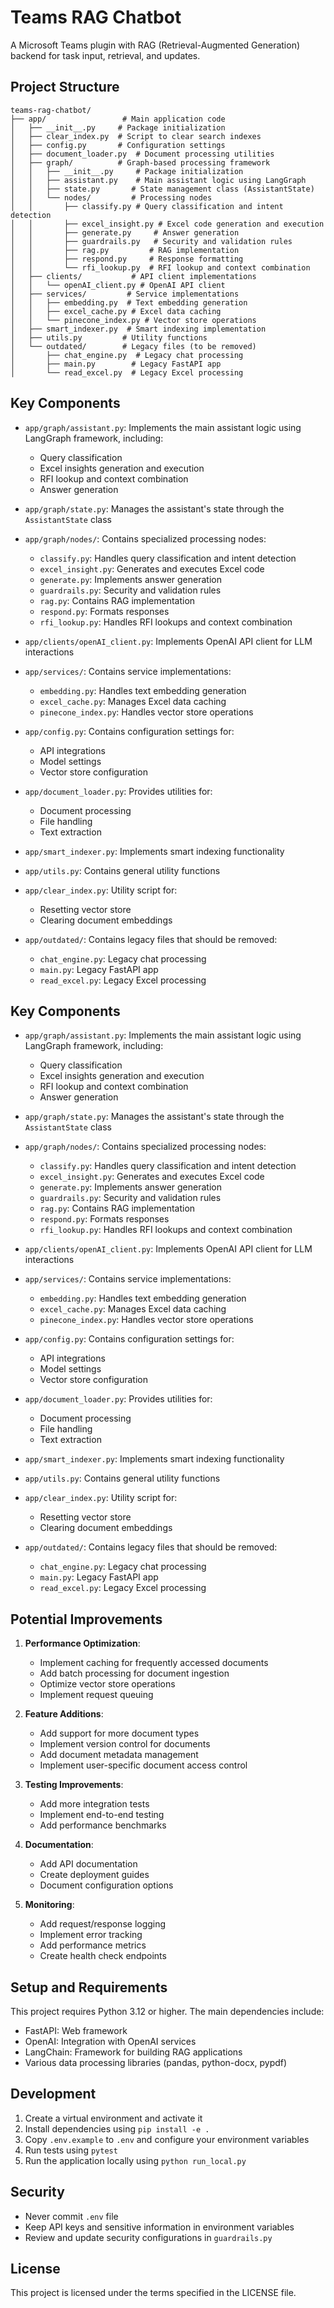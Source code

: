 # Teams RAG Chatbot

A Microsoft Teams plugin with RAG (Retrieval-Augmented Generation) backend for task input, retrieval, and updates.

## Project Structure

```
teams-rag-chatbot/
├── app/                 # Main application code
│   ├── __init__.py     # Package initialization
│   ├── clear_index.py  # Script to clear search indexes
│   ├── config.py       # Configuration settings
│   ├── document_loader.py  # Document processing utilities
│   ├── graph/          # Graph-based processing framework
│   │   ├── __init__.py     # Package initialization
│   │   ├── assistant.py    # Main assistant logic using LangGraph
│   │   ├── state.py       # State management class (AssistantState)
│   │   └── nodes/         # Processing nodes
│   │       ├── classify.py # Query classification and intent detection
│   │       ├── excel_insight.py # Excel code generation and execution
│   │       ├── generate.py     # Answer generation
│   │       ├── guardrails.py   # Security and validation rules
│   │       ├── rag.py         # RAG implementation
│   │       ├── respond.py     # Response formatting
│   │       └── rfi_lookup.py  # RFI lookup and context combination
│   ├── clients/           # API client implementations
│   │   └── openAI_client.py # OpenAI API client
│   ├── services/         # Service implementations
│   │   ├── embedding.py  # Text embedding generation
│   │   ├── excel_cache.py # Excel data caching
│   │   └── pinecone_index.py # Vector store operations
│   ├── smart_indexer.py  # Smart indexing implementation
│   ├── utils.py         # Utility functions
│   └── outdated/        # Legacy files (to be removed)
│       ├── chat_engine.py  # Legacy chat processing
│       ├── main.py        # Legacy FastAPI app
│       └── read_excel.py  # Legacy Excel processing
```

## Key Components

- `app/graph/assistant.py`: Implements the main assistant logic using LangGraph framework, including:
  - Query classification
  - Excel insights generation and execution
  - RFI lookup and context combination
  - Answer generation

- `app/graph/state.py`: Manages the assistant's state through the `AssistantState` class

- `app/graph/nodes/`: Contains specialized processing nodes:
  - `classify.py`: Handles query classification and intent detection
  - `excel_insight.py`: Generates and executes Excel code
  - `generate.py`: Implements answer generation
  - `guardrails.py`: Security and validation rules
  - `rag.py`: Contains RAG implementation
  - `respond.py`: Formats responses
  - `rfi_lookup.py`: Handles RFI lookups and context combination

- `app/clients/openAI_client.py`: Implements OpenAI API client for LLM interactions

- `app/services/`: Contains service implementations:
  - `embedding.py`: Handles text embedding generation
  - `excel_cache.py`: Manages Excel data caching
  - `pinecone_index.py`: Handles vector store operations

- `app/config.py`: Contains configuration settings for:
  - API integrations
  - Model settings
  - Vector store configuration

- `app/document_loader.py`: Provides utilities for:
  - Document processing
  - File handling
  - Text extraction

- `app/smart_indexer.py`: Implements smart indexing functionality

- `app/utils.py`: Contains general utility functions

- `app/clear_index.py`: Utility script for:
  - Resetting vector store
  - Clearing document embeddings

- `app/outdated/`: Contains legacy files that should be removed:
  - `chat_engine.py`: Legacy chat processing
  - `main.py`: Legacy FastAPI app
  - `read_excel.py`: Legacy Excel processing

## Key Components

- `app/graph/assistant.py`: Implements the main assistant logic using LangGraph framework, including:
  - Query classification
  - Excel insights generation and execution
  - RFI lookup and context combination
  - Answer generation

- `app/graph/state.py`: Manages the assistant's state through the `AssistantState` class

- `app/graph/nodes/`: Contains specialized processing nodes:
  - `classify.py`: Handles query classification and intent detection
  - `excel_insight.py`: Generates and executes Excel code
  - `generate.py`: Implements answer generation
  - `guardrails.py`: Security and validation rules
  - `rag.py`: Contains RAG implementation
  - `respond.py`: Formats responses
  - `rfi_lookup.py`: Handles RFI lookups and context combination

- `app/clients/openAI_client.py`: Implements OpenAI API client for LLM interactions

- `app/services/`: Contains service implementations:
  - `embedding.py`: Handles text embedding generation
  - `excel_cache.py`: Manages Excel data caching
  - `pinecone_index.py`: Handles vector store operations

- `app/config.py`: Contains configuration settings for:
  - API integrations
  - Model settings
  - Vector store configuration

- `app/document_loader.py`: Provides utilities for:
  - Document processing
  - File handling
  - Text extraction

- `app/smart_indexer.py`: Implements smart indexing functionality

- `app/utils.py`: Contains general utility functions

- `app/clear_index.py`: Utility script for:
  - Resetting vector store
  - Clearing document embeddings

- `app/outdated/`: Contains legacy files that should be removed:
  - `chat_engine.py`: Legacy chat processing
  - `main.py`: Legacy FastAPI app
  - `read_excel.py`: Legacy Excel processing

## Potential Improvements

1. **Performance Optimization**:
   - Implement caching for frequently accessed documents
   - Add batch processing for document ingestion
   - Optimize vector store operations
   - Implement request queuing

2. **Feature Additions**:
   - Add support for more document types
   - Implement version control for documents
   - Add document metadata management
   - Implement user-specific document access control

3. **Testing Improvements**:
   - Add more integration tests
   - Implement end-to-end testing
   - Add performance benchmarks

4. **Documentation**:
   - Add API documentation
   - Create deployment guides
   - Document configuration options

5. **Monitoring**:
   - Add request/response logging
   - Implement error tracking
   - Add performance metrics
   - Create health check endpoints

## Setup and Requirements

This project requires Python 3.12 or higher. The main dependencies include:

- FastAPI: Web framework
- OpenAI: Integration with OpenAI services
- LangChain: Framework for building RAG applications
- Various data processing libraries (pandas, python-docx, pypdf)

## Development

1. Create a virtual environment and activate it
2. Install dependencies using `pip install -e .`
3. Copy `.env.example` to `.env` and configure your environment variables
4. Run tests using `pytest`
5. Run the application locally using `python run_local.py`

## Security

- Never commit `.env` file
- Keep API keys and sensitive information in environment variables
- Review and update security configurations in `guardrails.py`

## License

This project is licensed under the terms specified in the LICENSE file.
